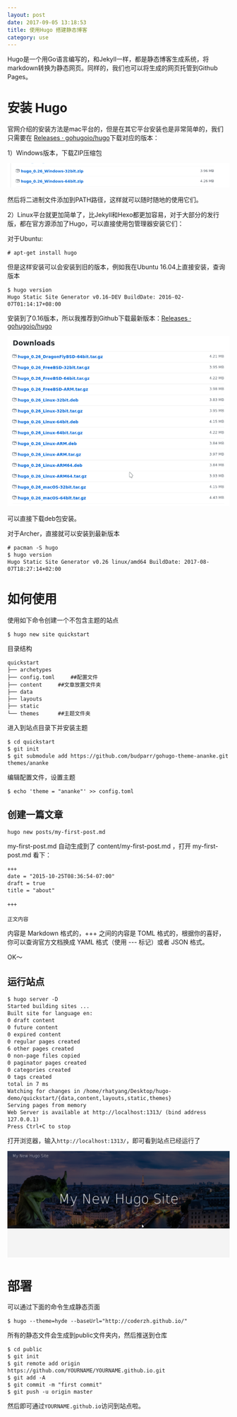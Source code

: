 ```yaml
---
layout: post
date: 2017-09-05 13:18:53
title: 使用Hugo 搭建静态博客
category: use
---
```


Hugo是一个用Go语言编写的，和Jekyll一样，都是静态博客生成系统，将markdown转换为静态网页。同样的，我们也可以将生成的网页托管到Github Pages。

# 安装 Hugo

官网介绍的安装方法是mac平台的，但是在其它平台安装也是非常简单的，我们只需要在 [Releases · gohugoio/hugo](https://github.com/gohugoio/hugo/releases)下载对应的版本：

1）Windows版本，下载ZIP压缩包

![](/pics/2017/09/Screenshot_20170905_133648.png)

然后将二进制文件添加到PATH路径，这样就可以随时随地的使用它们。

2）Linux平台就更加简单了，比Jekyll和Hexo都更加容易，对于大部分的发行版，都在官方源添加了Hugo，可以直接使用包管理器安装它们：

对于Ubuntu:

```
# apt-get install hugo
```
但是这样安装可以会安装到旧的版本，例如我在Ubuntu 16.04上直接安装，查询版本

```
$ hugo version
Hugo Static Site Generator v0.16-DEV BuildDate: 2016-02-07T01:14:17+08:00
```

安装到了0.16版本，所以我推荐到Github下载最新版本：[Releases · gohugoio/hugo](https://github.com/gohugoio/hugo/releases)

![](/pics/2017/09/Screenshot_20170905_131620.png)

可以直接下载deb包安装。

对于Archer，直接就可以安装到最新版本

```
# pacman -S hugo
$ hugo version
Hugo Static Site Generator v0.26 linux/amd64 BuildDate: 2017-08-07T18:27:14+02:00
```


# 如何使用

使用如下命令创建一个不包含主题的站点

```
$ hugo new site quickstart
```

目录结构

```
quickstart
├── archetypes
├── config.toml		##配置文件
├── content		##文章放置文件夹
├── data
├── layouts
├── static
└── themes		##主题文件夹
```


进入到站点目录下并安装主题

```
$ cd quickstart
$ git init
$ git submodule add https://github.com/budparr/gohugo-theme-ananke.git themes/ananke
```

编辑配置文件，设置主题

```
$ echo 'theme = "ananke"' >> config.toml
```

## 创建一篇文章

```
hugo new posts/my-first-post.md
```

my-first-post.md 自动生成到了 content/my-first-post.md ，打开 my-first-post.md 看下：
```
+++
date = "2015-10-25T08:36:54-07:00"
draft = true
title = "about"

+++

正文内容

```

内容是 Markdown 格式的，+++ 之间的内容是 TOML 格式的，根据你的喜好，你可以查询官方文档换成 YAML 格式（使用 --- 标记）或者 JSON 格式。


OK～

## 运行站点

```
$ hugo server -D
Started building sites ...
Built site for language en:
0 draft content
0 future content
0 expired content
0 regular pages created
6 other pages created
0 non-page files copied
0 paginator pages created
0 categories created
0 tags created
total in 7 ms
Watching for changes in /home/rhatyang/Desktop/hugo-demo/quickstart/{data,content,layouts,static,themes}
Serving pages from memory
Web Server is available at http://localhost:1313/ (bind address 127.0.0.1)
Press Ctrl+C to stop

```

打开浏览器，输入`http://localhost:1313/`，即可看到站点已经运行了

![](/pics/2017/09/Screenshot_20170905_140949.png)

# 部署

可以通过下面的命令生成静态页面

```
$ hugo --theme=hyde --baseUrl="http://coderzh.github.io/"
```

所有的静态文件会生成到public文件夹内，然后推送到仓库

```
$ cd public
$ git init
$ git remote add origin https://github.com/YOURNAME/YOURNAME.github.io.git
$ git add -A
$ git commit -m "first commit"
$ git push -u origin master
```

然后即可通过`YOURNAME.github.io`访问到站点啦。

